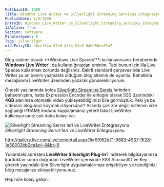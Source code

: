 ```yaml
---
FallbackID: 1908
Title: Windows Live Writer ve Silverlight Streaming Services Entegrasyonu
PublishDate: 1/5/2008
EntryID: Windows_Live_Writer_ve_Silverlight_Streaming_Services_Entegrasyonu
IsActive: True
Section: software
MinutesSpent: 0
Tags: Silverlight
old.EntryID: e0cef84a-57c0-4f94-91c8-840e56ee69a7
---
```

Blog sistemi olarak **Windows Live Spaces'**ı kullanıyorsanız
beraberinde **Windows Live Writer**'ı da kullandığınızdan eminim. Tabi
bunun için illa Live Spaces kullanmak zorunda değilsiniz. Belirli
standartl çerçevesinde Live Writer şu an benim yazmakta olduğum blog
sitemle de uyumlu. Rahatlıkla mesajlarımı LiveWriter üzerinden yazarak
gönderebiliyorum.

Önceki yazılarımda bolca [Silverlight Streaming
Servis](http://daron.yondem.com/tr/post/ea3ed226-82b6-4260-bd49-7c0444c7fbf4)'lerinden
bahsetmiştim, hatta Expression Encoder ile entegre olarak SSS üzerindeki
**4GB** alanınıza otomatik video yükleyebildiğimizi bile görmüştük. Peki
ya bu videoları blogunuz koymak istiyorsanız? Aslında çok zor değil;
sistemin size sağladığı IFRAME kodunu kopyalamanız yeterli fakat
LiveWriter kullanıyorsanız çok daha kolayı var.

![Silverlight Streaming Servis'leri ve LiveWriter
Entegrasyonu](http://cdn.daron.yondem.com/assets/1908/04012008_1.png)\
*Silverlight Streaming Servis'leri ve LiveWriter Entegrasyonu*

<http://gallery.live.com/liveitemdetail.aspx?li=9f952b71-9883-4937-9f28-1e58002bb2ce&pl=8&bt=9>

Yukarıdaki adresten **LiveWriter Silverlight Plug-In**'i indirerek
bilgisayarınıza kurduktan sonra doğrudan LiveWriter içerisinde SSS
AccountID ve Key girerek yayındaki tüm Silverlight uygulamalarınıza
erişebiliyor ve istediğinizi blog mesajınıza ekleyebiliyorsunuz.

Hepinize kolay gelsin.


